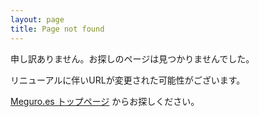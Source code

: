 ```yaml
---
layout: page
title: Page not found
---
```


申し訳ありません。お探しのページは見つかりませんでした。

リニューアルに伴いURLが変更された可能性がございます。


[Meguro.es トップページ](/) からお探しください。
